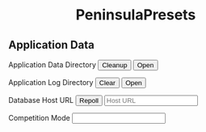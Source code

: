 <h1 align="center"><span style="color:var(--a);">Peninsula</span>Presets</h1>

## Application Data

<p>
    <span>Application Data Directory</span>
    <span class="space"></span>
    <button class="cmd off" id="cleanup-app-data-dir">Cleanup</button>
    <button class="cmd" id="open-app-data-dir">Open<ion-icon name="open-outline"></ion-icon></button>
</p>
<p>
    <span>Application Log Directory</span>
    <span class="space"></span>
    <button class="cmd off" id="clear-app-log-dir">Clear</button>
    <button class="cmd" id="open-app-log-dir">Open<ion-icon name="open-outline"></ion-icon></button>
</p>
<p>
    <span>Database Host URL</span>
    <span class="space"></span>
    <button class="cmd" id="poll-db-host">Repoll</button>
    <input class="val" id="db-host" placeholder="Host URL">
</p>
<p>
    <span>Competition Mode</span>
    <span class="space"></span>
    <label class="switch">
        <input class="val" id="comp-mode">
        <span></span>
    </label>
</p>
